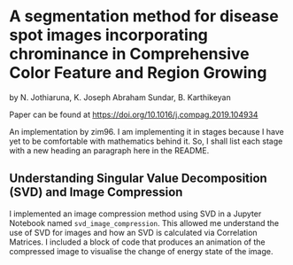 # A segmentation method for disease spot images incorporating chrominance in Comprehensive Color Feature and Region Growing
by N. Jothiaruna, K. Joseph Abraham Sundar, B. Karthikeyan

Paper can be found at https://doi.org/10.1016/j.compag.2019.104934

An implementation by zim96. I am implementing it in stages because I have yet to be comfortable with mathematics behind it. So, I shall list each stage with a new heading an paragraph here in the README.

## Understanding Singular Value Decomposition (SVD) and Image Compression

I implemented an image compression method using SVD in a Jupyter Notebook named `svd_image_compression`. This allowed me understand the use of SVD for images and how an SVD is calculated via Correlation Matrices. I included a block of code that produces an animation of the compressed image to visualise the change of energy state of the image.
